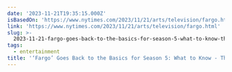 ```yaml
---
date: '2023-11-21T19:35:15.000Z'
isBasedOn: 'https://www.nytimes.com/2023/11/21/arts/television/fargo.html'
link: 'https://www.nytimes.com/2023/11/21/arts/television/fargo.html'
slug: >-
  2023-11-21-fargo-goes-back-to-the-basics-for-season-5-what-to-know-the-new-york-t
tags:
  - entertainment
title: '‘Fargo’ Goes Back to the Basics for Season 5: What to Know - The New York T'
---
```


